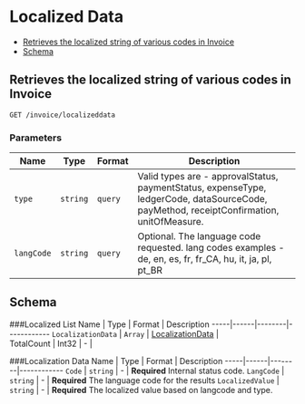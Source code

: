 # Localized Data
* [Retrieves the localized string of various codes in Invoice](#get)
* [Schema](#schema)

## <a name="get"></a>Retrieves the localized string of various codes in Invoice
    GET /invoice/localizeddata

        
### Parameters
Name | Type | Format | Description
-----|------|--------|------------			
`type`	|	`string`	|	`query`	|	Valid types are - approvalStatus, paymentStatus, expenseType, ledgerCode, dataSourceCode, payMethod, receiptConfirmation, unitOfMeasure.`langCode`	|	`string`	|	`query`	|	Optional. The language code requested. lang codes examples - de, en, es, fr, fr_CA, hu, it, ja, pl, pt_BR


## <a name="schema"></a>Schema


###<a name="localizedlist"></a>Localized List
Name | Type | Format | Description
-----|------|--------|------------
`LocalizationData`	|	`Array`	|	[LocalizationData](#localizationdata)	|	TotalCount	|	Int32	|	-	|	
###<a name="localizationdata"></a>Localization Data
Name | Type | Format | Description
-----|------|--------|------------
`Code`	|	`string`	|	-	|	**Required** Internal status code.`LangCode`	|	`string`	|	-	|	**Required** The language code for the results`LocalizedValue`	|	`string`	|	-	|	**Required** The localized value based on langcode and type.



